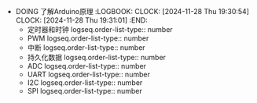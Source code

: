 - DOING 了解Arduino原理
  :LOGBOOK:
  CLOCK: [2024-11-28 Thu 19:30:54]
  CLOCK: [2024-11-28 Thu 19:31:01]
  :END:
	- 定时器和时钟
	  logseq.order-list-type:: number
	- PWM
	  logseq.order-list-type:: number
	- 中断
	  logseq.order-list-type:: number
	- 持久化数据
	  logseq.order-list-type:: number
	- ADC
	  logseq.order-list-type:: number
	- UART
	  logseq.order-list-type:: number
	- I2C
	  logseq.order-list-type:: number
	- SPI
	  logseq.order-list-type:: number